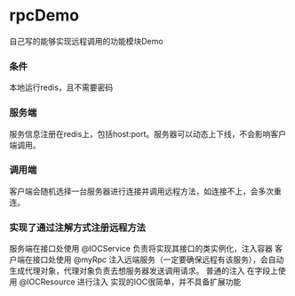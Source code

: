 # rpcDemo
自己写的能够实现远程调用的功能模块Demo
### 条件
本地运行redis，且不需要密码

### 服务端
  服务信息注册在redis上，包括host:port。服务器可以动态上下线，不会影响客户端调用。
### 调用端
  客户端会随机选择一台服务器进行连接并调用远程方法，如连接不上，会多次重连。
### 实现了通过注解方式注册远程方法
  服务端在接口处使用 @IOCService 负责将实现其接口的类实例化，注入容器
  客户端在接口处使用 @myRpc 注入远端服务（一定要确保远程有该服务），会自动生成代理对象，代理对象负责去想服务器发送调用请求。
  普通的注入 在字段上使用 @IOCResource 进行注入
  实现的IOC很简单，并不具备扩展功能


